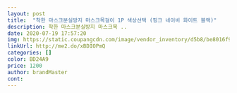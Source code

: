 ```yaml
---
layout: post 
title:  "착한 마스크분실방지 마스크목걸이 1P 색상선택 (핑크 네이비 화이트 블랙)" 
description: 착한 마스크분실방지 마스크목 ..
date: 2020-07-19 17:57:20 
img: https://static.coupangcdn.com/image/vendor_inventory/d5b8/be8016f962fdd5834430a02a25ae6dedf23bd3d523fd27785208bd125190.jpg 
linkUrl: http://me2.do/xBDIOPmQ 
categories: [] 
color: BD24A9 
price: 1200 
author: brandMaster 
cont:  
---
```

 